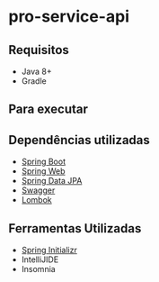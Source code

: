 # pro-service-api

## Requisitos
- Java 8+
- Gradle

## Para executar

## Dependências utilizadas
- [Spring Boot](https://spring.io/projects/spring-boot)
- [Spring Web](https://docs.spring.io/spring-boot/docs/2.2.6.RELEASE/reference/htmlsingle/#boot-features-developing-web-applications)
- [Spring Data JPA](https://docs.spring.io/spring-boot/docs/2.2.6.RELEASE/reference/htmlsingle/#boot-features-jpa-and-spring-data)
- [Swagger](https://swagger.io/)
- [Lombok](https://projectlombok.org/)

## Ferramentas Utilizadas
- [Spring Initializr](https://start.spring.io/)
- IntelliJIDE
- Insomnia